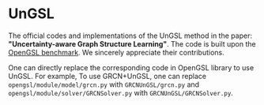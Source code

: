 # UnGSL
The official codes and implementations of the UnGSL method in the paper: **"Uncertainty-aware Graph Structure Learning"**. The code is built upon the [OpenGSL benchmark](https://github.com/OpenGSL/OpenGSL). We sincerely appreciate their contributions.

One can directly replace the corresponding code in OpenGSL library to use UnGSL. For example, To use GRCN+UnGSL, one can replace `opengsl/module/model/grcn.py` with `GRCNUnGSL/grcn.py` and `opengsl/module/solver/GRCNSolver.py` with `GRCNUnGSL/GRCNSolver.py`.
